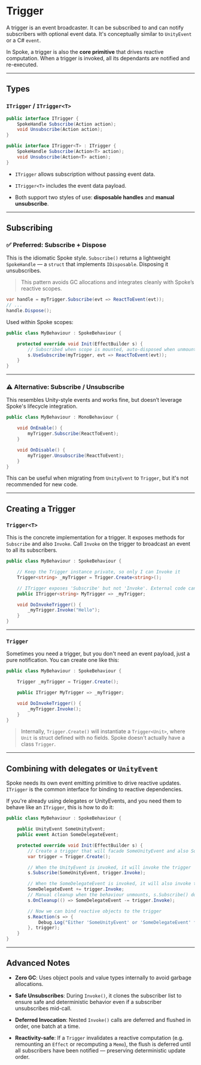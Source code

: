 # Trigger

A trigger is an event broadcaster. It can be subscribed to and can notify subscribers with optional event data. It's conceptually similar to `UnityEvent` or a C# `event`.

In Spoke, a trigger is also the **core primitive** that drives reactive computation. When a trigger is invoked, all its dependants are notified and re-executed.

---

## Types

### `ITrigger` / `ITrigger<T>`

```csharp
public interface ITrigger {
    SpokeHandle Subscribe(Action action);
    void Unsubscribe(Action action);
}

public interface ITrigger<T> : ITrigger {
    SpokeHandle Subscribe(Action<T> action);
    void Unsubscribe(Action<T> action);
}
```

- `ITrigger` allows subscription without passing event data.

- `ITrigger<T>` includes the event data payload.

- Both support two styles of use: **disposable handles** and **manual unsubscribe**.

---

## Subscribing

### ✅ Preferred: Subscribe + Dispose

This is the idiomatic Spoke style. `Subscribe()` returns a lightweight `SpokeHandle` — a `struct` that implements `IDisposable`. Disposing it unsubscribes.

> This pattern avoids GC allocations and integrates cleanly with Spoke’s reactive scopes.

```csharp
var handle = myTrigger.Subscribe(evt => ReactToEvent(evt));
// ...
handle.Dispose();
```

Used within Spoke scopes:

```csharp
public class MyBehaviour : SpokeBehaviour {

    protected override void Init(EffectBuilder s) {
        // Subscribed when scope is mounted, auto-disposed when unmounted
        s.UseSubscribe(myTrigger, evt => ReactToEvent(evt));
    }
}
```

---

### ⚠️ Alternative: Subscribe / Unsubscribe

This resembles Unity-style events and works fine, but doesn’t leverage Spoke's lifecycle integration.

```csharp
public class MyBehaviour : MonoBehaviour {

    void OnEnable() {
        myTrigger.Subscribe(ReactToEvent);
    }

    void OnDisable() {
        myTrigger.Unsubscribe(ReactToEvent);
    }
}
```

This can be useful when migrating from `UnityEvent` to `Trigger`, but it's not recommended for new code.

---

## Creating a Trigger

### `Trigger<T>`

This is the concrete implementation for a trigger. It exposes methods for `Subscribe` and also `Invoke`. Call `Invoke` on the trigger to broadcast an event to all its subscribers.

```csharp
public class MyBehaviour : SpokeBehaviour {

    // Keep the Trigger instance private, so only I can Invoke it
    Trigger<string> _myTrigger = Trigger.Create<string>();

    // ITrigger exposes 'Subscribe' but not 'Invoke'. External code can subscribe to my trigger, but not call it
    public ITrigger<string> MyTrigger => _myTrigger;

    void DoInvokeTrigger() {
        _myTrigger.Invoke("Hello");
    }
}
```

---

### `Trigger`

Sometimes you need a trigger, but you don't need an event payload, just a pure notification. You can create one like this:

```csharp
public class MyBehaviour : SpokeBehaviour {

    Trigger _myTrigger = Trigger.Create();

    public ITrigger MyTrigger => _myTrigger;

    void DoInvokeTrigger() {
        _myTrigger.Invoke();
    }
}
```

> Internally, `Trigger.Create()` will instantiate a `Trigger<Unit>`, where `Unit` is struct defined with no fields. Spoke doesn't actually have a class `Trigger`.

---

## Combining with delegates or `UnityEvent`

Spoke needs its own event emitting primitive to drive reactive updates. `ITrigger` is the common interface for binding to reactive dependencies.

If you're already using delegates or UnityEvents, and you need them to behave like an `ITrigger`, this is how to do it:

```cs
public class MyBehaviour : SpokeBehaviour {

    public UnityEvent SomeUnityEvent;
    public event Action SomeDelegateEvent;

    protected override void Init(EffectBuilder s) {
        // Create a trigger that will facade SomeUnityEvent and also SomeDelegateEvent
        var trigger = Trigger.Create();

        // When the UnityEvent is invoked, it will invoke the trigger
        s.Subscribe(SomeUnityEvent, trigger.Invoke);

        // When the SomeDelegateEvent is invoked, it will also invoke the trigger
        SomeDelegateEvent += trigger.Invoke;
        // Manual cleanup when the behaviour unmounts, s.Subscribe() does for us already
        s.OnCleanup(() => SomeDelegateEvent -= trigger.Invoke);

        // Now we can bind reactive objects to the trigger
        s.Reaction(s => {
            Debug.Log("Either 'SomeUnityEvent' or 'SomeDelegateEvent' fired");
        }, trigger);
    }
}
```

---

## Advanced Notes

- **Zero GC**: Uses object pools and value types internally to avoid garbage allocations.

- **Safe Unsubscribes**: During `Invoke()`, it clones the subscriber list to ensure safe and deterministic behavior even if a subscriber unsubscribes mid-call.

- **Deferred Invocation**: Nested `Invoke()` calls are deferred and flushed in order, one batch at a time.

- **Reactivity-safe**: If a `Trigger` invalidates a reactive computation (e.g. remounting an `Effect` or recomputing a `Memo`), the flush is deferred until all subscribers have been notified — preserving deterministic update order.
